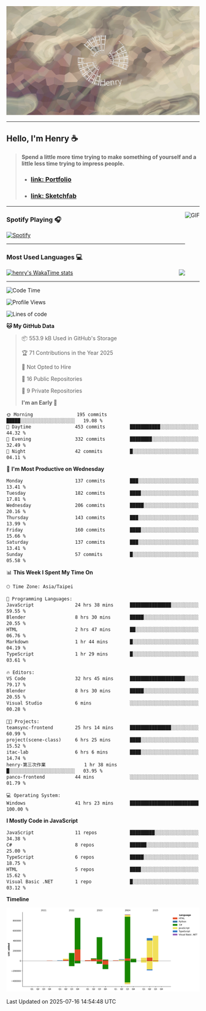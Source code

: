 ![](./images/cover.jpg)

---

## Hello, I'm Henry :coffee:

> #### Spend a little more time trying to make something of yourself and a little less time trying to impress people.
>
> - ### [link: Portfolio ](https://drive.google.com/file/d/1kb96bzn4Bhdb4pImsUvKz9Oi9cx455D2/view?usp=drivesdk)
> - ### [link: Sketchfab](https://sketchfab.com/henry4294967296/models)

---

<img align="right" alt="GIF" height="170px" src="https://media.giphy.com/media/J5B1Y8QZnzXXbLQIBu/giphy.gif" />

### Spotify Playing 🎧

[![Spotify](https://spotify-recently-played-beta.vercel.app/api/spotify)](https://open.spotify.com/user/31uznrpamxhroyd2bt7xchxgnhce)

---

### Most Used Languages 💻

[![henry's WakaTime stats](https://github-readme-stats.vercel.app/api/wakatime?username=@henry5720&layout=compact)](https://github.com/anuraghazra/github-readme-stats)
<img align="right" src="https://github-readme-stats.vercel.app/api/top-langs/?username=henry5720&theme=tokyonight&hide_title=true" />

---

<!--START_SECTION:waka-->

![Code Time](http://img.shields.io/badge/Code%20Time-73%20hrs%2013%20mins-blue)

![Profile Views](http://img.shields.io/badge/Profile%20Views-405-blue)

![Lines of code](https://img.shields.io/badge/From%20Hello%20World%20I%27ve%20Written-3.6%20million%20lines%20of%20code-blue)

**🐱 My GitHub Data**

> 📦 553.9 kB Used in GitHub's Storage
>
> 🏆 71 Contributions in the Year 2025
>
> 🚫 Not Opted to Hire
>
> 📜 16 Public Repositories
>
> 🔑 9 Private Repositories
>
> **I'm an Early 🐤**

```text
🌞 Morning                195 commits         █████░░░░░░░░░░░░░░░░░░░░   19.08 %
🌆 Daytime                453 commits         ███████████░░░░░░░░░░░░░░   44.32 %
🌃 Evening                332 commits         ████████░░░░░░░░░░░░░░░░░   32.49 %
🌙 Night                  42 commits          █░░░░░░░░░░░░░░░░░░░░░░░░   04.11 %
```

📅 **I'm Most Productive on Wednesday**

```text
Monday                   137 commits         ███░░░░░░░░░░░░░░░░░░░░░░   13.41 %
Tuesday                  182 commits         ████░░░░░░░░░░░░░░░░░░░░░   17.81 %
Wednesday                206 commits         █████░░░░░░░░░░░░░░░░░░░░   20.16 %
Thursday                 143 commits         ███░░░░░░░░░░░░░░░░░░░░░░   13.99 %
Friday                   160 commits         ████░░░░░░░░░░░░░░░░░░░░░   15.66 %
Saturday                 137 commits         ███░░░░░░░░░░░░░░░░░░░░░░   13.41 %
Sunday                   57 commits          █░░░░░░░░░░░░░░░░░░░░░░░░   05.58 %
```

📊 **This Week I Spent My Time On**

```text
🕑︎ Time Zone: Asia/Taipei

💬 Programming Languages:
JavaScript               24 hrs 38 mins      ███████████████░░░░░░░░░░   59.55 %
Blender                  8 hrs 30 mins       █████░░░░░░░░░░░░░░░░░░░░   20.55 %
HTML                     2 hrs 47 mins       ██░░░░░░░░░░░░░░░░░░░░░░░   06.76 %
Markdown                 1 hr 44 mins        █░░░░░░░░░░░░░░░░░░░░░░░░   04.19 %
TypeScript               1 hr 29 mins        █░░░░░░░░░░░░░░░░░░░░░░░░   03.61 %

🔥 Editors:
VS Code                  32 hrs 45 mins      ████████████████████░░░░░   79.17 %
Blender                  8 hrs 30 mins       █████░░░░░░░░░░░░░░░░░░░░   20.55 %
Visual Studio            6 mins              ░░░░░░░░░░░░░░░░░░░░░░░░░   00.28 %

🐱‍💻 Projects:
teamsync-frontend        25 hrs 14 mins      ███████████████░░░░░░░░░░   60.99 %
project(scene-class)     6 hrs 25 mins       ████░░░░░░░░░░░░░░░░░░░░░   15.52 %
itac-lab                 6 hrs 6 mins        ████░░░░░░░░░░░░░░░░░░░░░   14.74 %
henry-第三次作業              1 hr 38 mins        █░░░░░░░░░░░░░░░░░░░░░░░░   03.95 %
panco-frontend           44 mins             ░░░░░░░░░░░░░░░░░░░░░░░░░   01.79 %

💻 Operating System:
Windows                  41 hrs 23 mins      █████████████████████████   100.00 %
```

**I Mostly Code in JavaScript**

```text
JavaScript               11 repos            █████████░░░░░░░░░░░░░░░░   34.38 %
C#                       8 repos             ██████░░░░░░░░░░░░░░░░░░░   25.00 %
TypeScript               6 repos             █████░░░░░░░░░░░░░░░░░░░░   18.75 %
HTML                     5 repos             ████░░░░░░░░░░░░░░░░░░░░░   15.62 %
Visual Basic .NET        1 repo              █░░░░░░░░░░░░░░░░░░░░░░░░   03.12 %
```

**Timeline**

![Lines of Code chart](https://raw.githubusercontent.com/henry5720/henry5720/main/assets/bar_graph.png)

Last Updated on 2025-07-16 14:54:48 UTC

<!--END_SECTION:waka-->
